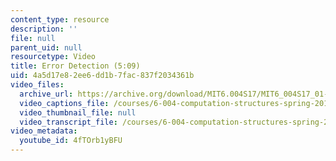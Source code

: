```yaml
---
content_type: resource
description: ''
file: null
parent_uid: null
resourcetype: Video
title: Error Detection (5:09)
uid: 4a5d17e8-2ee6-dd1b-7fac-837f2034361b
video_files:
  archive_url: https://archive.org/download/MIT6.004S17/MIT6_004S17_01-02-10_300k.mp4
  video_captions_file: /courses/6-004-computation-structures-spring-2017/9407c8ae29545704a3b45fc4b7e6d017_4fTOrb1yBFU.vtt
  video_thumbnail_file: null
  video_transcript_file: /courses/6-004-computation-structures-spring-2017/a56ae7e030b9574293d34936246e86c5_4fTOrb1yBFU.pdf
video_metadata:
  youtube_id: 4fTOrb1yBFU
---
```

